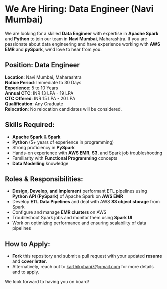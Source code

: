 # We Are Hiring: Data Engineer (Navi Mumbai)

We are looking for a skilled **Data Engineer** with expertise in **Apache Spark** and **Python** to join our team in **Navi Mumbai**, Maharashtra. If you are passionate about data engineering and have experience working with **AWS EMR** and **pySpark**, we'd love to hear from you.

## Position: Data Engineer  
**Location**: Navi Mumbai, Maharashtra  
**Notice Period**: Immediate to 30 Days  
**Experience**: 5 to 10 Years  
**Annual CTC**: INR 13 LPA - 19 LPA  
**CTC Offered**: INR 15 LPA - 20 LPA  
**Qualification**: Any Graduate  
**Relocation**: No relocation candidates will be considered.

## Skills Required:
- **Apache Spark** & **Spark**  
- **Python** (5+ years of experience in programming)  
- Strong proficiency in **PySpark**  
- Hands-on experience with **AWS EMR**, **S3**, and Spark job troubleshooting  
- Familiarity with **Functional Programming** concepts  
- **Data Modelling** knowledge

## Roles & Responsibilities:
- **Design, Develop, and Implement** performant ETL pipelines using **Python API (PySpark)** of Apache Spark on **AWS EMR**  
- Develop **ETL Data Pipelines** and deal with AWS **S3 object storage** from Spark  
- Configure and manage **EMR clusters** on AWS  
- Troubleshoot Spark jobs and monitor them using **Spark UI**  
- Work on optimizing performance and ensuring scalability of data pipelines

## How to Apply:
- **Fork** this repository and submit a pull request with your updated **resume** and **cover letter**.
- Alternatively, reach out to karthikphani7@gmail.com for more details and to apply.

We look forward to having you on board!
